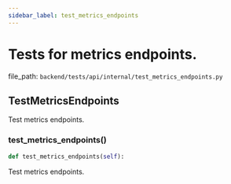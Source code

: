 ```yaml
---
sidebar_label: test_metrics_endpoints
---
```


# Tests for metrics endpoints.

  file_path: `backend/tests/api/internal/test_metrics_endpoints.py`

## TestMetricsEndpoints

Test metrics endpoints.

### test_metrics_endpoints()

```python
def test_metrics_endpoints(self):
```

Test metrics endpoints.
